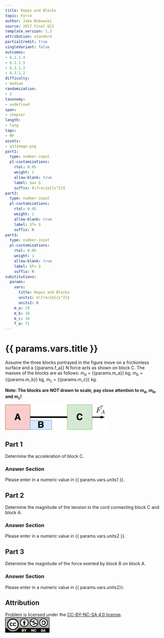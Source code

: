 ```yaml
---
title: Ropes and Blocks
topic: Force
author: Jake Bobowski
source: 2017 Final Q13
template_version: 1.3
attribution: standard
partialCredit: true
singleVariant: false
outcomes:
- 6.1.1.4
- 6.1.1.5
- 6.2.1.2
- 6.3.1.2
difficulty:
- medium
randomization:
- 2
taxonomy:
- undefined
span:
- chapter
length:
- long
tags:
- MP
assets:
- q13image.png
part1:
  type: number-input
  pl-customizations:
    rtol: 0.05
    weight: 1
    allow-blank: true
    label: $a= $
    suffix: $\frac{m}{s^2}$
part2:
  type: number-input
  pl-customizations:
    rtol: 0.05
    weight: 1
    allow-blank: true
    label: $T= $
    suffix: N
part3:
  type: number-input
  pl-customizations:
    rtol: 0.05
    weight: 1
    allow-blank: true
    label: $F= $
    suffix: N
substitutions:
  params:
    vars:
      title: Ropes and Blocks
      units1: $\frac{m}{s^2}$
      units2: N
    m_a: 19
    m_b: 18
    m_c: 10
    f_a: 71
---
```

# {{ params.vars.title }}
Assume the three blocks portrayed in the figure move on a frictionless surface and a {{params.f_a}} N force
acts as shown on block C. The masses of the blocks are as follows: $m_a$ = {{params.m_a}} kg, $m_b$ = {{params.m_b}} kg, $m_c$ = {{params.m_c}} kg.

**Note: The blocks are _NOT_ drawn to scale, pay close attention to $m_a$, $m_b$, and $m_c$!**

<img src="q13image.png" alt="Blocks A, B and C, with force F_a pulling on them." >

## Part 1

Determine the acceleration of block C.

### Answer Section

Please enter in a numeric value in {{ params.vars.units1 }}.

## Part 2

Determine the magnitude of the tension in the cord connecting block C and block A.

### Answer Section

Please enter in a numeric value in {{ params.vars.units2 }}.

## Part 3

Determine the magnitude of the force exerted by block B on block A.

### Answer Section

Please enter in a numeric value in {{ params.vars.units2}}.

## Attribution

Problem is licensed under the [CC-BY-NC-SA 4.0 license](https://creativecommons.org/licenses/by-nc-sa/4.0/).<br> ![The Creative Commons 4.0 license requiring attribution-BY, non-commercial-NC, and share-alike-SA license.](https://raw.githubusercontent.com/firasm/bits/master/by-nc-sa.png)
